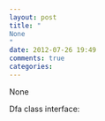 ```yaml
---
layout: post
title: "
None
"
date: 2012-07-26 19:49
comments: true
categories: 
---
```


None


Dfa class interface:

